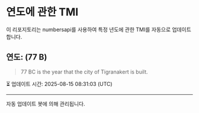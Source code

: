 
# 연도에 관한 TMI

이 리포지토리는 numbersapi를 사용하여 특정 년도에 관한 TMI를 자동으로 업데이트합니다.

## 연도: (77 B)
> 77 BC is the year that the city of Tigranakert is built.

⏳ 업데이트 시간: 2025-08-15 08:31:03 (UTC)

---
자동 업데이트 봇에 의해 관리됩니다.
